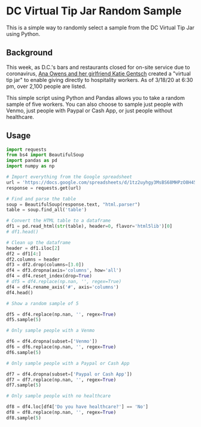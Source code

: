 # DC Virtual Tip Jar Random Sample
This is a simple way to randomly select a sample from the DC Virtual Tip Jar using Python.

## Background
This week, as D.C.'s bars and restaurants closed for on-site service due to coronavirus, [Ana Owens and her girlfriend Katie Gentsch](https://www.washingtonian.com/2020/03/17/how-to-help-struggling-restaurant-and-bar-workers-right-now/) created a "virtual tip jar" to enable giving directly to hospitality workers. As of 3/18/20 at 6:30 pm, over 2,100 people are listed.

This simple script using Python and Pandas allows you to take a random sample of five workers. You can also choose to sample just people with Venmo, just people with Paypal or Cash App, or just people without healthcare.

## Usage

```python
import requests
from bs4 import BeautifulSoup
import pandas as pd
import numpy as np

# Import everything from the Google spreadsheet
url = 'https://docs.google.com/spreadsheets/d/1tz2uyhgy3MsBS68MHPzO8H455_879fqfIaRPyUUw3QE/htmlview?sle=true#gid=0'
response = requests.get(url)

# Find and parse the table
soup = BeautifulSoup(response.text, "html.parser")
table = soup.find_all('table')

# Convert the HTML table to a dataframe
df1 = pd.read_html(str(table), header=0, flavor='html5lib')[0]
# df1.head()

# Clean up the dataframe
header = df1.iloc[2]
df2 = df1[4:]
df2.columns = header
df3 = df2.drop(columns=[3.0])
df4 = df3.dropna(axis='columns', how='all')
df4 = df4.reset_index(drop=True)
# df5 = df4.replace(np.nan, '', regex=True)
df4 = df4.rename_axis('#', axis='columns')
df4.head()

# Show a random sample of 5

df5 = df4.replace(np.nan, '', regex=True)
df5.sample(5)

# Only sample people with a Venmo

df6 = df4.dropna(subset=['Venmo'])
df6 = df6.replace(np.nan, '', regex=True)
df6.sample(5)

# Only sample people with a Paypal or Cash App

df7 = df4.dropna(subset=['Paypal or Cash App'])
df7 = df7.replace(np.nan, '', regex=True)
df7.sample(5)

# Only sample people with no healthcare

df8 = df4.loc[df4['Do you have healthcare?'] == 'No']
df8 = df8.replace(np.nan, '', regex=True)
df8.sample(5)
```
